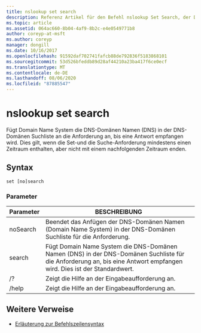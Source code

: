 ```yaml
---
title: nslookup set search
description: Referenz Artikel für den Befehl nslookup Set Search, der Domain Name System die DNS-Domänen Namen (DNS) in der DNS-Domänen Suchliste an die Anforderung anfügt, bis eine Antwort empfangen wird.
ms.topic: article
ms.assetid: 064ac660-8b04-4af9-8b2c-e4e0549771b8
author: coreyp-at-msft
ms.author: coreyp
manager: dongill
ms.date: 10/16/2017
ms.openlocfilehash: 91592daf702741fafcb88de792836f5183868101
ms.sourcegitcommit: 53d526bfeddb89d28af44210a23ba417f6ce0ecf
ms.translationtype: MT
ms.contentlocale: de-DE
ms.lasthandoff: 08/06/2020
ms.locfileid: "87885547"
---
```

# <a name="nslookup-set-search"></a>nslookup set search

Fügt Domain Name System die DNS-Domänen Namen (DNS) in der DNS-Domänen Suchliste an die Anforderung an, bis eine Antwort empfangen wird. Dies gilt, wenn die Set-und die Suche-Anforderung mindestens einen Zeitraum enthalten, aber nicht mit einem nachfolgenden Zeitraum enden.

## <a name="syntax"></a>Syntax

```
set [no]search
```

### <a name="parameters"></a>Parameter

| Parameter | BESCHREIBUNG |
| --------- | ----------- |
| noSearch | Beendet das Anfügen der DNS-Domänen Namen (Domain Name System) in der DNS-Domänen Suchliste für die Anforderung. |
| search | Fügt Domain Name System die DNS-Domänen Namen (DNS) in der DNS-Domänen Suchliste für die Anforderung an, bis eine Antwort empfangen wird. Dies ist der Standardwert. |
| /? | Zeigt die Hilfe an der Eingabeaufforderung an. |
| /help | Zeigt die Hilfe an der Eingabeaufforderung an. |

## <a name="additional-references"></a>Weitere Verweise

- [Erläuterung zur Befehlszeilensyntax](command-line-syntax-key.md)
